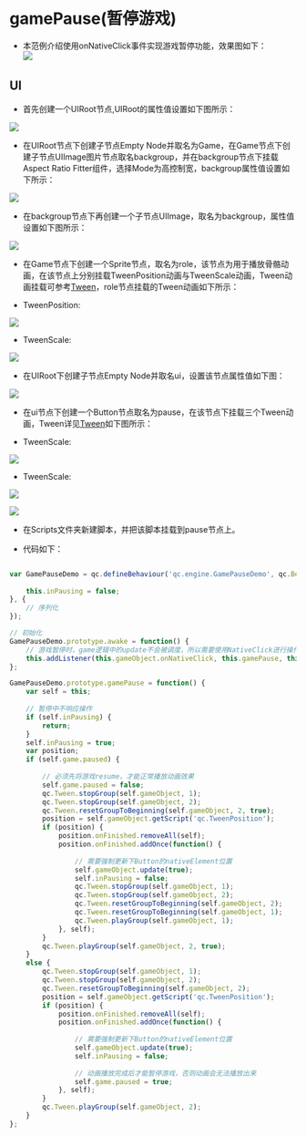 # gamePause(暂停游戏)

* 本范例介绍使用onNativeClick事件实现游戏暂停功能，效果图如下：<br>
![](images/show.gif)


## UI

* 首先创建一个UIRoot节点,UIRoot的属性值设置如下图所示：<br>    

![](images/uiroot.png)

* 在UIRoot节点下创建子节点Empty Node并取名为Game，在Game节点下创建子节点UIImage图片节点取名backgroup，并在backgroup节点下挂载Aspect Ratio Fitter组件，选择Mode为高控制宽，backgroup属性值设置如下所示：<br>  

![](images/backgroup.png)

* 在backgroup节点下再创建一个子节点UIImage，取名为backgroup，属性值设置如下图所示：<br>   

![](images/backgroup1.png)

* 在Game节点下创建一个Sprite节点，取名为role，该节点为用于播放骨骼动画，在该节点上分别挂载TweenPosition动画与TweenScale动画，Tween动画挂载可参考[Tween](http://docs.zuoyouxi.com/manual/Tween/index.html)，role节点挂载的Tween动画如下所示：<br>  

* TweenPosition:<br>   

![](images/tweenPosition.png)    

* TweenScale:<br>    

![](images/tweenScale.png)   

* 在UIRoot下创建子节点Empty Node并取名ui，设置该节点属性值如下图：<br>   

![](images/ui.png)   

* 在ui节点下创建一个Button节点取名为pause，在该节点下挂载三个Tween动画，Tween详见[Tween](http://docs.zuoyouxi.com/manual/Tween/index.html)如下图所示：<br>   

* TweenScale:<br>   

![](images/ts.png)    

* TweenScale:<br>   

![](images/ts1.png)   

![](images/tp.png)   

* 在Scripts文件夹新建脚本，并把该脚本挂载到pause节点上。<br>    

* 代码如下：<br>  

```javascript

var GamePauseDemo = qc.defineBehaviour('qc.engine.GamePauseDemo', qc.Behaviour, function() {
    
    this.inPausing = false;
}, {
    // 序列化
});

// 初始化
GamePauseDemo.prototype.awake = function() {
    // 游戏暂停时，game逻辑中的update不会被调度，所以需要使用NativeClick进行操作
    this.addListener(this.gameObject.onNativeClick, this.gamePause, this);
};

GamePauseDemo.prototype.gamePause = function() {
    var self = this;
	
    // 暂停中不响应操作
    if (self.inPausing) {
        return;
    }
    self.inPausing = true;
	var position;
    if (self.game.paused) {
	
        // 必须先将游戏resume，才能正常播放动画效果
		self.game.paused = false;
        qc.Tween.stopGroup(self.gameObject, 1);
        qc.Tween.stopGroup(self.gameObject, 2);
        qc.Tween.resetGroupToBeginning(self.gameObject, 2, true);
		position = self.gameObject.getScript('qc.TweenPosition');
        if (position) {
            position.onFinished.removeAll(self);
            position.onFinished.addOnce(function() {
			
                // 需要强制更新下Button的nativeElement位置
                self.gameObject.update(true);
                self.inPausing = false;
				qc.Tween.stopGroup(self.gameObject, 1);
                qc.Tween.stopGroup(self.gameObject, 2);
                qc.Tween.resetGroupToBeginning(self.gameObject, 2);
                qc.Tween.resetGroupToBeginning(self.gameObject, 1);
                qc.Tween.playGroup(self.gameObject, 1);
            }, self);
        }
        qc.Tween.playGroup(self.gameObject, 2, true);
    }
    else {
        qc.Tween.stopGroup(self.gameObject, 1);
        qc.Tween.stopGroup(self.gameObject, 2);
        qc.Tween.resetGroupToBeginning(self.gameObject, 2);
		position = self.gameObject.getScript('qc.TweenPosition');
        if (position) {
			position.onFinished.removeAll(self);
            position.onFinished.addOnce(function() {
			
                // 需要强制更新下Button的nativeElement位置
                self.gameObject.update(true);
                self.inPausing = false;
				
                // 动画播放完成后才能暂停游戏，否则动画会无法播放出来
				self.game.paused = true;
            }, self);
        }
        qc.Tween.playGroup(self.gameObject, 2);
    }
};    
```